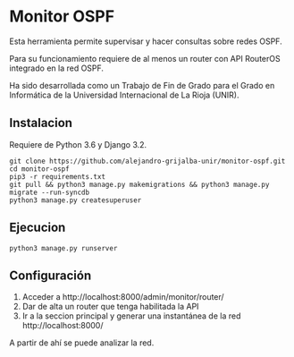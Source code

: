 # Monitor OSPF

Esta herramienta permite supervisar y hacer consultas sobre redes OSPF.

Para su funcionamiento requiere de al menos un router con API RouterOS integrado en la red OSPF.

Ha sido desarrollada como un Trabajo de Fin de Grado para el Grado en Informática de la Universidad Internacional de La Rioja (UNIR).


## Instalacion

Requiere de Python 3.6 y Django 3.2.

```
git clone https://github.com/alejandro-grijalba-unir/monitor-ospf.git
cd monitor-ospf
pip3 -r requirements.txt
git pull && python3 manage.py makemigrations && python3 manage.py migrate --run-syncdb
python3 manage.py createsuperuser
```

## Ejecucion

`python3 manage.py runserver`

## Configuración

1. Acceder a http://localhost:8000/admin/monitor/router/
2. Dar de alta un router que tenga habilitada la API
3. Ir a la seccion principal y generar una instantánea de la red http://localhost:8000/

A partir de ahí se puede analizar la red.
